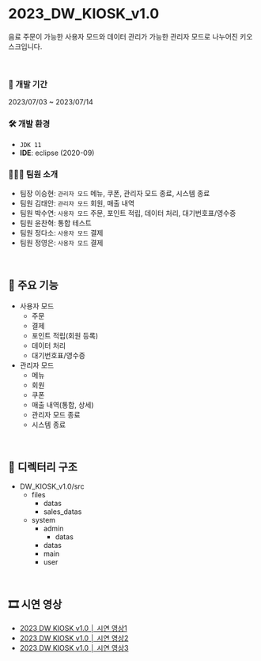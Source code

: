 # 2023_DW_KIOSK_v1.0
음료 주문이 가능한 사용자 모드와 데이터 관리가 가능한 관리자 모드로 나누어진 키오스크입니다.

<br>

### 📅 개발 기간
2023/07/03 ~ 2023/07/14

### 🛠️ 개발 환경
+ `JDK 11`
+ **IDE**: eclipse (2020-09)

### 🧑‍🤝‍🧑 팀원 소개
+ 팀장 이승현: `관리자 모드` 메뉴, 쿠폰, 관리자 모드 종료, 시스템 종료
+ 팀원 김태안: `관리자 모드` 회원, 매출 내역
+ 팀원 박수연: `사용자 모드` 주문, 포인트 적립, 데이터 처리, 대기번호표/영수증
+ 팀원 윤찬혁: 통합 테스트
+ 팀원 정다소: `사용자 모드` 결제
+ 팀원 정영은: `사용자 모드` 결제

<br>

## 📌 주요 기능
+ 사용자 모드
  + 주문
  + 결제
  + 포인트 적립(회원 등록)
  + 데이터 처리
  + 대기번호표/영수증
+ 관리자 모드
  + 메뉴
  + 회원
  + 쿠폰
  + 매출 내역(통합, 상세)
  + 관리자 모드 종료
  + 시스템 종료

<br>

## 📁 디렉터리 구조
+ DW_KIOSK_v1.0/src
  + files
    + datas
    + sales_datas
  + system
    + admin
      + datas
    + datas
    + main
    + user

<br>

## 🎞️ 시연 영상
+ [2023 DW KIOSK v1.0 │ 시연 영상1](https://youtu.be/yxFqf07KTTg)
+ [2023 DW KIOSK v1.0 │ 시연 영상2](https://youtu.be/2LmkQ7OXv28)
+ [2023 DW KIOSK v1.0 │ 시연 영상3](https://youtu.be/vbaWiKZAx3A)
